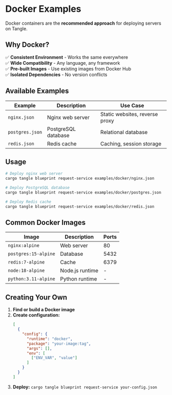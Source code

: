 # Docker Examples

Docker containers are the **recommended approach** for deploying servers on Tangle.

## Why Docker?

✅ **Consistent Environment** - Works the same everywhere  
✅ **Wide Compatibility** - Any language, any framework  
✅ **Pre-built Images** - Use existing images from Docker Hub  
✅ **Isolated Dependencies** - No version conflicts  

## Available Examples

| Example | Description | Use Case |
|---------|-------------|----------|
| `nginx.json` | Nginx web server | Static websites, reverse proxy |
| `postgres.json` | PostgreSQL database | Relational database |
| `redis.json` | Redis cache | Caching, session storage |

## Usage

```bash
# Deploy nginx web server
cargo tangle blueprint request-service examples/docker/nginx.json

# Deploy PostgreSQL database  
cargo tangle blueprint request-service examples/docker/postgres.json

# Deploy Redis cache
cargo tangle blueprint request-service examples/docker/redis.json
```

## Common Docker Images

| Image | Description | Ports |
|-------|-------------|-------|
| `nginx:alpine` | Web server | 80 |
| `postgres:15-alpine` | Database | 5432 |
| `redis:7-alpine` | Cache | 6379 |
| `node:18-alpine` | Node.js runtime | - |
| `python:3.11-alpine` | Python runtime | - |

## Creating Your Own

1. **Find or build a Docker image**
2. **Create configuration:**
   ```json
   [
     {
       "config": {
         "runtime": "docker",
         "package": "your-image:tag",
         "args": [],
         "env": [
           ["ENV_VAR", "value"]
         ]
       }
     }
   ]
   ```
3. **Deploy:** `cargo tangle blueprint request-service your-config.json`
